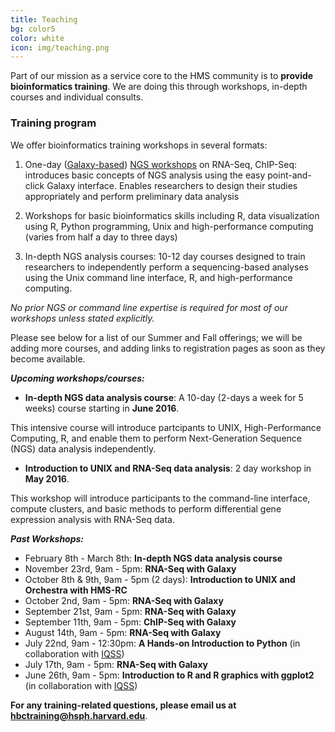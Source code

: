 ```yaml
---
title: Teaching
bg: color5
color: white
icon: img/teaching.png
---
```

Part of our mission as a service core to the HMS community is to **provide bioinformatics training**. We are doing this through workshops, in-depth courses and individual consults.


### **Training program**

We offer bioinformatics training workshops in several formats:

1. One-day ([Galaxy-based](https://wiki.galaxyproject.org/)) [NGS workshops](http://hbc.github.io/ngs-workshops/) on RNA-Seq, ChIP-Seq: introduces basic concepts of NGS analysis using the easy point-and-click Galaxy interface. Enables researchers to design their studies appropriately and perform preliminary data analysis

2. Workshops for basic bioinformatics skills including R, data visualization using R, Python programming, Unix and high-performance computing (varies from half a day to three days) 

3. In-depth NGS analysis courses: 10-12 day courses designed to train researchers to independently perform a sequencing-based analyses using the Unix command line interface, R, and high-performance computing. 
 
*No prior NGS or command line expertise is required for most of our workshops unless stated explicitly.*

Please see below for a list of our Summer and Fall offerings; we will be adding more courses, and adding links to registration pages as soon as they become available.

***Upcoming workshops/courses:***

* **In-depth NGS data analysis course**: A 10-day (2-days a week for 5 weeks) course starting in **June 2016**. 

This intensive course will introduce partcipants to UNIX, High-Performance Computing, R, and enable them to perform Next-Generation Sequence (NGS) data analysis independently.

* **Introduction to UNIX and RNA-Seq data analysis**: 2 day workshop in **May 2016**.

This workshop will introduce participants to the command-line interface, compute clusters, and basic methods to perform differential gene expression analysis with RNA-Seq data.

***Past Workshops:***

* February 8th - March 8th: **In-depth NGS data analysis course**
* November 23rd, 9am - 5pm: **RNA-Seq with Galaxy**
* October 8th & 9th, 9am - 5pm (2 days): **Introduction to UNIX and Orchestra with HMS-RC**
* October 2nd, 9am - 5pm: **RNA-Seq with Galaxy**
* September 21st, 9am - 5pm: **RNA-Seq with Galaxy**
* September 11th, 9am - 5pm: **ChIP-Seq with Galaxy**
* August 14th, 9am - 5pm: **RNA-Seq with Galaxy**
* July 22nd, 9am - 12:30pm: **A Hands-on Introduction to Python** (in collaboration with [IQSS](http://www.iq.harvard.edu/))
* July 17th, 9am - 5pm: **RNA-Seq with Galaxy**
* June 26th, 9am - 5pm: **Introduction to R and R graphics with ggplot2** (in collaboration with [IQSS](http://www.iq.harvard.edu/))

**For any training-related questions, please email us at [hbctraining@hsph.harvard.edu](mailto:hbctraining@hsph.harvard.edu)**.

